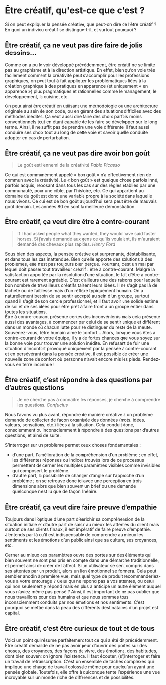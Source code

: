 # Être créatif, qu'est-ce que c'est ?

Si on peut expliquer la pensée créative, que peut-on dire de l’être créatif ? En quoi un individu créatif se distingue-t-il, et surtout pourquoi ?

## Être créatif, ça ne veut pas dire faire de jolis dessins...

Comme on a pu le voir développé précédemment, être créatif ne se limite pas au graphisme et à la direction artistique. En effet, bien qu’on voie très facilement comment la créativité peut s’accomplir pour les professions graphiques, on peut tout à fait appliquer les problématiques liées à la création graphique à des pratiques en apparence (et uniquement « en apparence ») plus pragmatiques et rationnelles comme le management, le développement, la cuisine, etc.

On peut ainsi être créatif en utilisant une méthodologie ou une architecture originale au sein de son code, ou en gérant des situations difficiles avec des méthodes inédites. Ça veut aussi dire faire des choix parfois moins conventionnels tout en étant capable de les faire se développer sur le long terme. Ainsi, il ne suffit pas de prendre une voie différente, il faut aussi conduire ses choix tout au long de cette voie et savoir quelle conduite adopter en cas de perturbation.

## Être créatif, ça ne veut pas dire avoir bon goût

> Le goût est l’ennemi de la créativité
> *Pablo Picasso*

Ce qui est communément appelé « bon goût » n’a effectivement rien de commun avec la créativité. Le « bon goût » est quelque chose parfois inné, parfois acquis, reposant dans tous les cas sur des règles établies par une communauté, pour une cible, par l’histoire, etc. Ce qui appartient au domaine du goût est donc une variable propre à la société dans laquelle nous vivons. Ce qui est de bon goût aujourd’hui sera peut être de mauvais goût demain. Les années 80 en sont la meilleure démonstration.

## Être créatif, ça veut dire être à contre-courant

> If I had asked people what they wanted, they would have said faster horses.
> Si j'avais demandé aux gens ce qu'ils voulaient, ils m'auraient demandé des chevaux plus rapides.
> *Henry Ford*

Sous bien des aspects, la pensée créative est surprenante, déstabilisante, et dans tous les cas inattendue. Bien qu’elle apporte des solutions à des problèmes, elle n’est pas toujours bien perçue. Pourtant, c’est un mal par lequel doit passer tout travailleur créatif : être à contre-courant. Malgré la satisfaction apportée par la résolution d’une situation, le fait d’être à contre-courant est rarement agréable. C’est d’ailleurs une des raisons pour laquelle bon nombre de travailleurs créatifs taisent leurs idées. Il ne s’agit pas là de lâcheté ou de faiblesse mais d’un réflexe typiquement humain. On a naturellement besoin de se sentir accepté au sein d’un groupe, surtout quand il s’agit de son cercle professionnel, et il faut avoir une solide estime de soi et de ses idées pour être prêt à faire front à un groupe entier dans toutes les situations.  
Être à contre-courant présente certes des inconvénients mais  cela présente aussi des avantages, à commencer par celui de se sentir unique et différent dans un monde où chacun lutte pour se distinguer du reste de la meute. Souvenez-vous, l’être humain aime le confort... Alors, lorsque vous êtes à contre-courant de votre équipe, il y a de fortes chances que vous soyez sur la bonne voie pour trouver une solution inédite. En refusant de fuir une situation d’inconfort provoqué uniquement par la pensée à contre-courant et en persévérant dans la pensée créative, il est possible de créer une nouvelle zone de confort où personne n’avait encore mis les pieds. Rendez-vous en terre inconnue !

## Être créatif, c’est répondre à des questions par d’autres questions

> Je ne cherche pas à connaître les réponses, je cherche à comprendre les questions.
> *Confucius*

Nous l’avons vu plus avant, répondre de manière créative à un problème demande de collecter de façon organisée des données (mots, idées, valeurs, sensations, etc.) liées à la situation. Cela conduit donc, consciemment ou inconsciemment à répondre à des questions par d’autres questions, et ainsi de suite.

S’interroger sur un problème permet deux choses fondamentales : 
- d’une part, l'amélioration de la compréhension d’un problème ; en effet, les différentes réponses ou indices trouvés lors de ce processus permettent de cerner les multiples paramètres visibles comme invisibles qui composent le problème.
- d’autre part, la possibilité de changer d’angle sur l’approche d’un problème ; on se retrouve donc ici avec une perception en trois dimensions alors que bien souvent un brief ou une demande quelconque n’est lu que de façon linéaire.

## Être créatif, ça veut dire faire preuve d’empathie

Toujours dans l’optique d’une part d’enrichir sa compréhension de la situation initiale et d’autre part de saisir au mieux les attentes du client mais surtout de ses clients finaux, il est impératif de faire preuve d’empathie. J’entends par là qu’il est indispensable de comprendre au mieux les sentiments et les émotions d’un public ainsi que sa culture, ses croyances, etc.

Cerner au mieux ces paramètres ouvre des portes sur des éléments qui bien souvent ne sont pas pris en compte dans une démarche traditionnelle, et permet ainsi de créer de l’affect. Si un utilisateur se sent compris dans ses attentes par un produit, alors un lien émotionnel se formera. Cela peut sembler anodin à première vue, mais quel type de produit recommanderiez-vous à votre entourage ? Celui qui ne répond pas à vos attentes, ou celui qui non seulement y répond mais en plus a anticipé un autre élément auquel vous n’aviez même pas pensé ? Ainsi, il est important de ne pas oublier que nous travaillons pour des humains et que nous sommes tous inconsciemment conduits par nos émotions et nos sentiments. C’est pourquoi se mettre dans la peau des différents destinataires d’un projet est capital.

## Être créatif, c’est être curieux de tout et de tous

Voici un point qui résume parfaitement tout ce qui a été dit précédemment. Être créatif demande de ne pas avoir peur d’ouvrir des portes sur des choses, des croyances, des façons de vivre, des émotions, des habitudes, dont bien souvent on ignore l’existence. Il faut écouter, (s’)interroger et faire un travail de retranscription. C'est un ensemble de tâches complexes qui implique une charge de travail colossale même pour quelqu’un ayant une pensée globale. Toutefois, elle offre à quiconque tente l’expérience une vue incroyable sur un monde riche de différences et de possibilités.